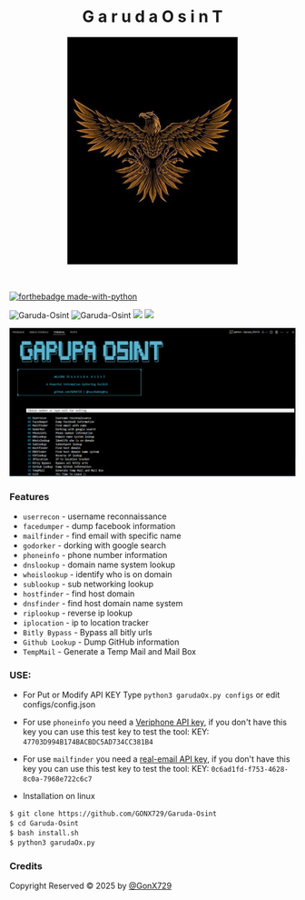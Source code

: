 <h1 align="center">G a r u d a  O s i n T</h1>

<p align="center">
  <img src="https://github.com/GONX729/Garuda-Osint/blob/main/image/Garuddda.jpg?raw=true" alt="Garuda Logo" width="300"/>
</p>


<br>

[![forthebadge made-with-python](http://ForTheBadge.com/images/badges/made-with-python.svg)](https://www.python.org/)


<img title="Garuda-Osint" src="https://img.shields.io/badge/CODENAME%20-GarudaOsint-GarudaOsint?colorA=grey&colorB=green&style=for-the-badge"> <img title="Garuda-Osint" src="https://img.shields.io/badge/VERSION%20-1.0-SCRIPT?colorA=grey&colorB=green&style=for-the-badge"> <img src="https://img.shields.io/badge/Visual%20Studio%20Code-0078d7.svg?style=for-the-badge&logo=visual-studio-code&logoColor=white">
<img src="https://img.shields.io/badge/github-%23121011.svg?style=for-the-badge&logo=github&logoColor=white"/>


<img src="https://github.com/Gonx729/Garuda-Osint/blob/main/image/Output.png">

### Features
- ```userrecon```    - username reconnaissance
- ```facedumper```   - dump facebook information
- ```mailfinder``` - find email with specific name
- ```godorker``` - dorking with google search
- ```phoneinfo``` - phone number information
- ```dnslookup``` - domain name system lookup
- ```whoislookup``` - identify who is on domain
- ```sublookup``` - sub networking lookup
- ```hostfinder``` - find host domain
- ```dnsfinder``` - find host domain name system
- ```riplookup``` - reverse ip lookup
- ```iplocation``` - ip to location tracker
- ```Bitly Bypass``` - Bypass all bitly urls 
- ```Github Lookup``` -  Dump GitHub information 
- ```TempMail``` - Generate a Temp Mail and Mail Box 

### USE:
  - For Put or Modify API KEY Type ```python3 garudaOx.py configs``` or edit configs/config.json
  - For use ```phoneinfo``` you need a [Veriphone API key](https://veriphone.io/), if you don't have this key you can use this test key to test the tool: KEY: ```47703D994B174BACBDC5AD734CC381B4```
  - For use ```mailfinder``` you need a [real-email API key](https://isitarealemail.com/), if you don't have this key you can use this test key to test the tool: KEY: ```0c6ad1fd-f753-4628-8c0a-7968e722c6c7```

- Installation on linux
```bash
$ git clone https://github.com/GONX729/Garuda-Osint
$ cd Garuda-Osint
$ bash install.sh
$ python3 garudaOx.py
```

### Credits
Copyright Reserved © 2025 by <a href="https://www.instagram.com/cypherxelites/">@GonX729</a>

